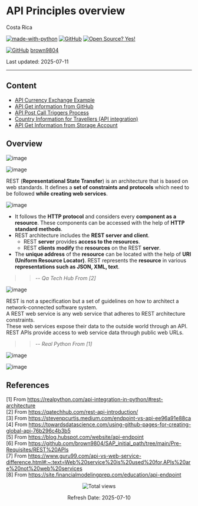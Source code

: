 # API Principles overview

Costa Rica


[![made-with-python](https://img.shields.io/badge/Made%20with-Python-1f425f.svg)](https://www.python.org/) [![GitHub](https://badgen.net/badge/icon/github?icon=github&label)](https://github.com) [![Open Source? Yes!](https://badgen.net/badge/Open%20Source%20%3F/Yes%21/blue?icon=github)](https://github.com/Naereen/badges/)

[![GitHub](https://img.shields.io/badge/--181717?logo=github&logoColor=ffffff)](https://github.com/) [brown9804](https://github.com/brown9804)


Last updated: 2025-07-11

----------------------

## Content 

- [API Currency Exchange Example](https://github.com/brown9804/SDLC-Cloud_Lpath/tree/main/Cloud/3-automation_principles/1_api_automations/0-api_curr_exchange_eg)
- [API Get information from GitHub](https://github.com/brown9804/SDLC-Cloud_Lpath/tree/main/Cloud/3-automation_principles/1_api_automations/1-api_get_info_github_eg)
- [API Post Call Triggers Process](https://github.com/brown9804/SDLC-Cloud_Lpath/tree/main/Cloud/3-automation_principles/1_api_automations/2-api_post_trigger_eg)
- [Country Information for Travellers (API integration)](https://github.com/brown9804/SDLC-Cloud_Lpath/tree/main/Cloud/3-automation_principles/1_api_automations/3_countryinfo_travellers)
- [API Get Information from Storage Account](https://github.com/brown9804/SDLC-Cloud_Lpath/tree/main/Cloud/3-automation_principles/1_api_automations/4_api_get_info_sa_eg)

## Overview 

![image](https://github.com/brown9804/DevOps-Agile-Cloud_path/blob/main/Cloud/_docs/img/webservice_SaaS.png)

![image](https://github.com/brown9804/DevOps-Agile-Cloud_path/blob/main/Cloud/_docs/img/process_api_database.png)


REST (**Representational State Transfer**) is an architecture that is based on web standards. It defines a **set of constraints and protocols** which need to be followed **while creating web services**. <br/>

![image](https://github.com/brown9804/DevOps-Agile-Cloud_path/blob/main/Cloud/_docs/img/webservice_vs_apis.png)

- It follows the **HTTP protocol** and considers every **component as a resource**. These components can be accessed with the help of **HTTP standard methods**. <br/>
- REST architecture includes the **REST server and client**.
    - REST **server** provides **access to the resources**. 
    - REST **clients** **modify** the **resources** on the REST **server**.
- The **unique address** of the **resource** can be located with the help of **URI (Uniform Resource Locator)**.  REST represents the **resource** in various **representations such as JSON, XML, text**.

> > -- <cite> Qa Tech Hub From [2]  </cite>

![image](https://github.com/brown9804/DevOps-Agile-Cloud_path/blob/main/Cloud/_docs/img/REST_architecture_works.png)

REST is not a specification but a set of guidelines on how to architect a network-connected software system. <br/>
A REST web service is any web service that adheres to REST architecture constraints. <br/>
These web services expose their data to the outside world through an API. REST APIs provide access to web service data through public web URLs.

> > -- <cite> Real Python From [1]  </cite>

![image](https://github.com/brown9804/DevOps-Agile-Cloud_path/blob/main/Cloud/_docs/img/api_vs_endpoint_table.png)

![image](https://github.com/brown9804/DevOps-Agile-Cloud_path/blob/main/Cloud/_docs/img/api_endpoint_dgm.png)


## References

[1] From https://realpython.com/api-integration-in-python/#rest-architecture <br/>
[2] From https://qatechhub.com/rest-api-introduction/ <br/> 
[3] From https://stevenpcurtis.medium.com/endpoint-vs-api-ee96a91e88ca <br/>
[4] From https://towardsdatascience.com/using-github-pages-for-creating-global-api-76b296c4b3b5 <br/>
[5] From https://blog.hubspot.com/website/api-endpoint <br/>
[6] From https://github.com/brown9804/SAP_initial_path/tree/main/Pre-Requisites/REST%20APIs <br/>
[7] From https://www.guru99.com/api-vs-web-service-difference.html#:~:text=Web%20service%20is%20used%20for,APIs%20are%20not%20web%20services <br/>
[8] From https://site.financialmodelingprep.com/education/api-endpoint <br/>

<!-- START BADGE -->
<div align="center">
  <img src="https://img.shields.io/badge/Total%20views-195-limegreen" alt="Total views">
  <p>Refresh Date: 2025-07-10</p>
</div>
<!-- END BADGE -->
